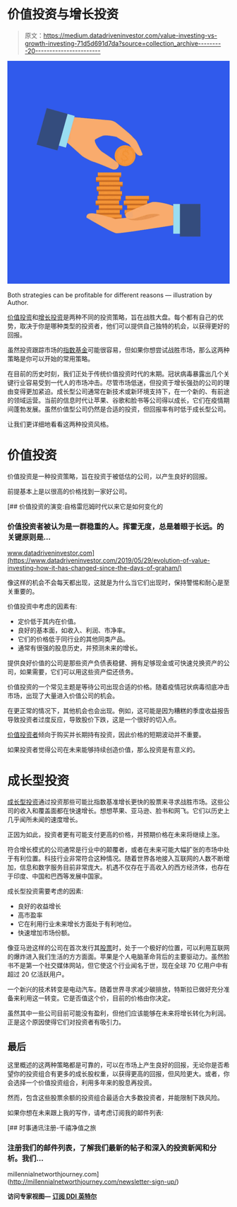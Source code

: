# 价值投资与增长投资

> 原文：<https://medium.datadriveninvestor.com/value-investing-vs-growth-investing-71d5d691d7da?source=collection_archive---------20----------------------->

![](img/d4ee15685d5fb284f5e0b2c4d8fef108.png)

Both strategies can be profitable for different reasons — illustration by Author.

[价值投资](https://millennialnetworthjourney.com/what-is-value-investing/)和[增长投资](https://millennialnetworthjourney.com/what-is-a-growth-industry/)是两种不同的投资策略，旨在战胜大盘。每个都有自己的优势，取决于你是哪种类型的投资者，他们可以提供自己独特的机会，以获得更好的回报。

虽然投资跟踪市场的[指数基金](https://millennialnetworthjourney.com/what-is-an-index-fund/)可能很容易，但如果你想尝试战胜市场，那么这两种策略是你可以开始的常用策略。

在目前的历史时刻，我们正处于传统价值投资时代的末期。冠状病毒暴露出几个关键行业容易受到一代人的市场冲击。尽管市场低迷，但投资于增长强劲的公司的理由变得更加紧迫。成长型公司通常在新技术或新环境支持下，在一个新的、有前途的领域运营。当前的信息时代让苹果、谷歌和脸书等公司得以成长，它们在疫情期间蓬勃发展。虽然价值型公司仍然是合适的投资，但回报率有时低于成长型公司。

让我们更详细地看看这两种投资风格。

# 价值投资

价值投资是一种投资策略，旨在投资于被低估的公司，以产生良好的回报。

前提基本上是以很高的价格找到一家好公司。

[](https://www.datadriveninvestor.com/2019/05/29/evolution-of-value-investing-how-it-has-changed-since-the-days-of-graham/) [## 价值投资的演变:自格雷厄姆时代以来它是如何变化的

### 价值投资者被认为是一群稳重的人。挥霍无度，总是着眼于长远。的关键原则是…

www.datadriveninvestor.com](https://www.datadriveninvestor.com/2019/05/29/evolution-of-value-investing-how-it-has-changed-since-the-days-of-graham/) 

像这样的机会不会每天都出现，这就是为什么当它们出现时，保持警惕和耐心是至关重要的。

价值投资中考虑的因素有:

*   定价低于其内在价值。
*   良好的基本面，如收入、利润、市净率。
*   它们的价格低于同行业的其他同类产品。
*   通常有很强的股息历史，并预测未来的增长。

提供良好价值的公司是那些资产负债表稳健、拥有足够现金或可快速兑换资产的公司，如果需要，它们可以用这些资产偿还债务。

价值投资的一个常见主题是等待公司出现合适的价格。随着疫情冠状病毒彻底冲击市场，出现了大量进入价值公司的机会。

在更正常的情况下，其他机会也会出现。例如，这可能是因为糟糕的季度收益报告导致投资者过度反应，导致股价下跌，这是一个很好的切入点。

[价值投资者](https://millennialnetworthjourney.com/what-is-value-investing/)倾向于购买并长期持有投资，因此价格的短期波动并不重要。

如果投资者觉得公司在未来能够持续创造价值，那么投资是有意义的。

# 成长型投资

[成长型投资](https://millennialnetworthjourney.com/what-is-a-growth-industry/)通过投资那些可能比指数基准增长更快的股票来寻求战胜市场。这些公司的收入和覆盖面都在快速增长。想想苹果、亚马逊、脸书和网飞。它们以历史上几乎闻所未闻的速度增长。

正因为如此，投资者更有可能支付更高的价格，并预期价格在未来将继续上涨。

符合增长模式的公司通常是行业中的颠覆者，或者在未来可能大幅扩张的市场中处于有利位置。科技行业非常符合这种情况。随着世界各地接入互联网的人数不断增加，信息和数字服务目前非常庞大。机遇不仅存在于高收入的西方经济体，也存在于印度、中国和巴西等发展中国家。

成长型投资需要考虑的因素:

*   良好的收益增长
*   高市盈率
*   它在利用行业未来增长方面处于有利地位。
*   快速增加市场份额。

像亚马逊这样的公司在首次发行其[股票](https://millennialnetworthjourney.com/what-is-a-stock/)时，处于一个极好的位置，可以利用互联网的爆炸进入我们生活的方方面面。苹果是个人电脑革命背后的主要驱动力。虽然脸书不是第一个社交媒体网站，但它使这个行业闻名于世，现在全球 70 亿用户中有超过 20 亿活跃用户。

一个新兴的技术转变是电动汽车。随着世界寻求减少碳排放，特斯拉已做好充分准备来利用这一转变。它是否值这个价，目前的价格由你决定。

虽然其中一些公司目前可能没有盈利，但他们应该能够在未来将增长转化为利润。正是这个原因使得它们对投资者有吸引力。

## 最后

这里概述的这两种策略都是可靠的，可以在市场上产生良好的回报，无论你是否希望你的投资组合有更多的成长股权重，以获得更高的回报，但风险更大。或者，你会选择一个价值投资组合，利用多年来的股息再投资。

然而，包含这些股票余额的投资组合最适合大多数投资者，并能限制下跌风险。

如果你想在未来跟上我的写作，请考虑订阅我的邮件列表:

 [## 时事通讯注册-千禧净值之旅

### 注册我们的邮件列表，了解我们最新的帖子和深入的投资新闻和分析。我们…

millennialnetworthjourney.com](http://millennialnetworthjourney.com/newsletter-sign-up/) 

**访问专家视图—** [**订阅 DDI 英特尔**](https://datadriveninvestor.com/ddi-intel)